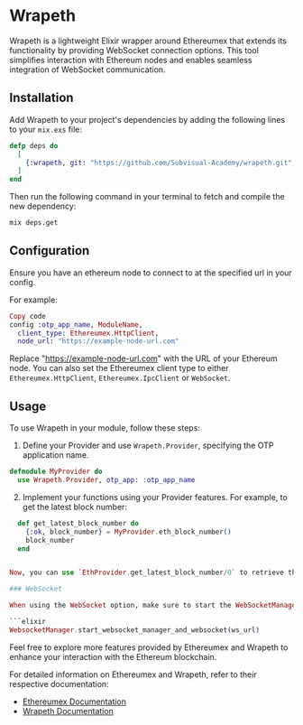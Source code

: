 # Wrapeth

Wrapeth is a lightweight Elixir wrapper around Ethereumex that extends its functionality by providing WebSocket connection options. This tool simplifies interaction with Ethereum nodes and enables seamless integration of WebSocket communication.

## Installation

Add Wrapeth to your project's dependencies by adding the following lines to your `mix.exs` file:

```elixir
defp deps do
  [
    {:wrapeth, git: "https://github.com/Subvisual-Academy/wrapeth.git", branch: "main"}
  ]
end
```

Then run the following command in your terminal to fetch and compile the new dependency:

```bash
mix deps.get
```

## Configuration

Ensure you have an ethereum node to connect to at the specified url in your config.

For example:

```elixir
Copy code
config :otp_app_name, ModuleName,
  client_type: Ethereumex.HttpClient,
  node_url: "https://example-node-url.com"
```

Replace "https://example-node-url.com" with the URL of your Ethereum node. You can also set the Ethereumex client type to either `Ethereumex.HttpClient`, `Ethereumex.IpcClient` or `WebSocket`.

## Usage

To use Wrapeth in your module, follow these steps:

1. Define your Provider and use `Wrapeth.Provider`, specifying the OTP application name.

```elixir
defmodule MyProvider do
  use Wrapeth.Provider, otp_app: :otp_app_name
```

2. Implement your functions using your Provider features. For example, to get the latest block number:

```elixir
  def get_latest_block_number do
    {:ok, block_number} = MyProvider.eth_block_number()
    block_number
  end


Now, you can use `EthProvider.get_latest_block_number/0` to retrieve the latest Ethereum block number.

### WebSocket

When using the WebSocket option, make sure to start the WebSocketManager and WebSocket before making calls to Ethereum methods. Use the following method to start them:

```elixir
WebsocketManager.start_websocket_manager_and_websocket(ws_url)
```

Feel free to explore more features provided by Ethereumex and Wrapeth to enhance your interaction with the Ethereum blockchain.

For detailed information on Ethereumex and Wrapeth, refer to their respective documentation:

- [Ethereumex Documentation](https://hexdocs.pm/ethereumex/readme.html)
- [Wrapeth Documentation](https://github.com/Subvisual-Academy/wrapeth)

